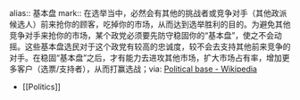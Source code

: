 alias:: 基本盘
mark:: 在选举当中，必然会有其他的挑战者或竞争对手（其他政派候选人）前来抢你的顾客，吃掉你的市场，从而达到选举胜利的目的。为避免其他竞争对手来抢你的市场，某个政党必须要先防守稳固你的“基本盘”，使之不会动摇。这些基本盘选民对于这个政党有较高的忠诚度，较不会去支持其他前来竞争的对手。在稳固“基本盘”之后，才有能力去进攻其他市场，扩大市场占有率，增加更多客户（选票/支持者），从而打赢选战；via: [Political base - Wikipedia](https://en.wikipedia.org/wiki/Political_base)

- [[Politics]]